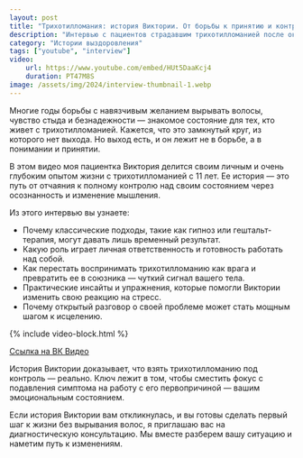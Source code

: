 ```yaml
---
layout: post
title: "Трихотилломания: история Виктории. От борьбы к принятию и контролю."
description: "Интервью с пациентов страдавшим трихотилломанией после окончания терапии"
category: "Истории выздоровления"
tags: ["youtube", "interview"]
video:
    url: https://www.youtube.com/embed/HUt5DaaKcj4
    duration: PT47M8S
image: /assets/img/2024/interview-thumbnail-1.webp
---
```


Многие годы борьбы с навязчивым желанием вырывать волосы, чувство стыда и безнадежности — знакомое состояние для тех, кто живет с трихотилломанией. Кажется, что это замкнутый круг, из которого нет выхода. Но выход есть, и он лежит не в борьбе, а в понимании и принятии.

В этом видео моя пациентка Виктория делится своим личным и очень глубоким опытом жизни с трихотилломанией с 11 лет. Ее история — это путь от отчаяния к полному контролю над своим состоянием через осознанность и изменение мышления.

Из этого интервью вы узнаете:

- Почему классические подходы, такие как гипноз или гештальт-терапия, могут давать лишь временный результат.
- Какую роль играет личная ответственность и готовность работать над собой.
- Как перестать воспринимать трихотилломанию как врага и превратить ее в союзника — чуткий сигнал вашего тела. 
- Практические инсайты и упражнения, которые помогли Виктории изменить свою реакцию на стресс.
- Почему открытый разговор о своей проблеме может стать мощным шагом к исцелению.

{% include video-block.html %}

<a href="https://vkvideo.ru/video-211245681_456239020" rel="nofollow">Ссылка на ВК Видео</a>

История Виктории доказывает, что взять трихотилломанию под контроль — реально. Ключ лежит в том, чтобы сместить фокус с подавления симптома на работу с его первопричиной — вашим эмоциональным состоянием.

Если история Виктории вам откликнулась, и вы готовы сделать первый шаг к жизни без вырывания волос, я приглашаю вас на диагностическую консультацию. Мы вместе разберем вашу ситуацию и наметим путь к изменениям.











